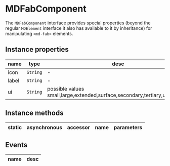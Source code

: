 # MDFabComponent
The `MDFabComponent` interface provides special properties (beyond the regular `MDElement` interface it also has available to it by inheritance) for manipulating `<md-fab>` elements.

## Instance properties

name|type|desc
---|---|---
icon|`String`|-
label|`String`|-
ui|`String`|possible values small,large,extended,surface,secondary,tertiary,unelevated

## Instance methods

static|asynchronous|accessor|name|parameters
---|---|---|---|---

## Events

name|desc
---|---
